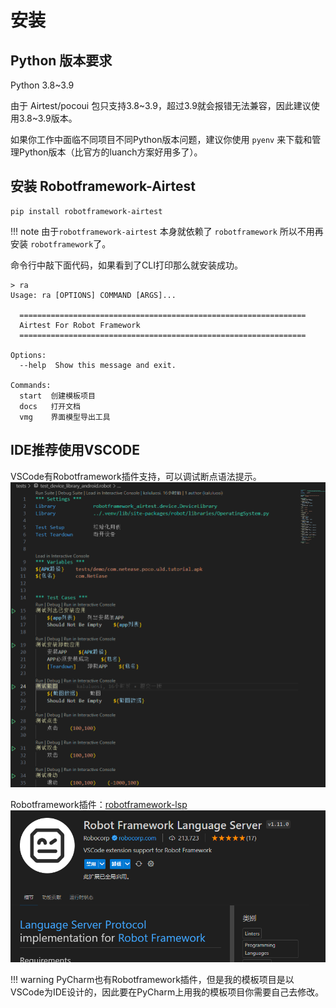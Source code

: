 # 安装

## Python 版本要求

Python 3.8~3.9

由于 Airtest/pocoui 包只支持3.8~3.9，超过3.9就会报错无法兼容，因此建议使用3.8~3.9版本。

如果你工作中面临不同项目不同Python版本问题，建议你使用 `pyenv` 来下载和管理Python版本（比官方的luanch方案好用多了）。

## 安装 Robotframework-Airtest

```shell
pip install robotframework-airtest
```

!!! note 
    由于`robotframework-airtest` 本身就依赖了 `robotframework` 所以不用再安装 `robotframework`了。

命令行中敲下面代码，如果看到了CLI打印那么就安装成功。

```shell
> ra
Usage: ra [OPTIONS] COMMAND [ARGS]...

  ================================================================
  Airtest For Robot Framework
  ================================================================

Options:
  --help  Show this message and exit.

Commands:
  start  创建模板项目
  docs   打开文档
  vmg    界面模型导出工具
```

## IDE推荐使用VSCODE

VSCode有Robotframework插件支持，可以调试断点语法提示。
![](asset/2023-10-21-14-23-33.png)

Robotframework插件：[robotframework-lsp](https://marketplace.visualstudio.com/items?itemName=robocorp.robotframework-lsp)
![](asset/2023-10-21-14-24-51.png)

!!! warning
    PyCharm也有Robotframework插件，但是我的模板项目是以VSCode为IDE设计的，因此要在PyCharm上用我的模板项目你需要自己去修改。

